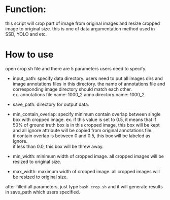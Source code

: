 # Function:  
this script will crop part of image from original images and resize cropped image to original size. 
this is one of data argumentation method used in SSD, YOLO and etc.

# How to use  
open crop.sh file and there are 5 parameters users need to specify.  
- input_path: specify data directory. users need to put all images dirs and image annotations files in this directory. 
            the name of annotations file and corresponding image directory should match each other.  
            ex. annotations file name: 1000_2.anno directory name: 1000_2 
  
- save_path:  directory for output data. 
  
- min_contain_overlap: specify minimum contain overlap between single box with cropped image. ex. if this value is set to 0.5, it means that 
                     if 50% of ground truth box is in this cropped image, this box will be kept and all ignore attribute will be copied from original annotations file.   
                     if contain overlap is between 0 and 0.5, this box will be labeled as ignore.  
                     if less than 0.0, this box will be threw away.  
  
- min_width: minimum width of cropped image. all cropped images will be resized to original size.    
- max_width: maximum width of crooped image. all cropped images will be resized to original size.   
  
after filled all parameters, just type `bash crop.sh` and it will generate results in save_path which users specified.   

